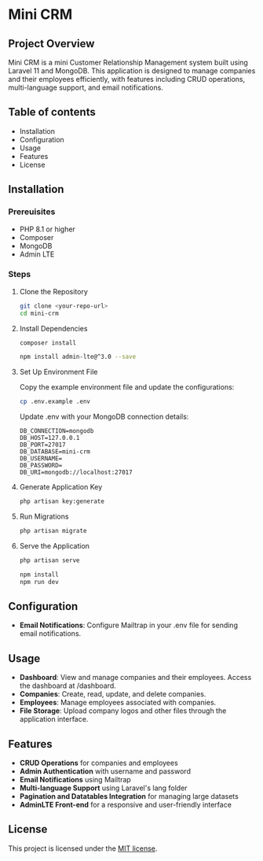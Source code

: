 # **Mini CRM**
## Project Overview

Mini CRM is a mini Customer Relationship Management system built using Laravel 11 and MongoDB. This application is designed to manage companies and their employees efficiently, with features including CRUD operations, multi-language support, and email notifications.

## Table of contents

* Installation
* Configuration
* Usage
* Features
* License

## Installation
### Prereuisites

* PHP 8.1 or higher
* Composer
* MongoDB
* Admin LTE

### Steps
1. Clone the Repository
   ```bash
   git clone <your-repo-url>
   cd mini-crm
   ```

2. Install Dependencies
   ```bash
   composer install
   ```
   ```bash
   npm install admin-lte@^3.0 --save
   ```
3. Set Up Environment File

   Copy the example environment file and update the configurations:
   ```bash
   cp .env.example .env
   ```

    Update .env with your MongoDB connection details:
   
    ```env
    DB_CONNECTION=mongodb
    DB_HOST=127.0.0.1
    DB_PORT=27017
    DB_DATABASE=mini-crm
    DB_USERNAME=
    DB_PASSWORD=
    DB_URI=mongodb://localhost:27017
    ```
4. Generate Application Key
   
    ```bash
    php artisan key:generate
    ```
5. Run Migrations
   
    ```bash
    php artisan migrate
    ```
     
6. Serve the Application
   
    ```bash
    php artisan serve
    ```
     ```bash
    npm install
    npm run dev
    ```


## Configuration

* **Email Notifications**: Configure Mailtrap in your .env file for sending email notifications.

## Usage

* **Dashboard**: View and manage companies and their employees. Access the dashboard at /dashboard.
* **Companies**: Create, read, update, and delete companies.
* **Employees**: Manage employees associated with companies.
* **File Storage**: Upload company logos and other files through the application interface.

## Features

* **CRUD Operations** for companies and employees
* **Admin Authentication** with username and password
* **Email Notifications** using Mailtrap
* **Multi-language Support** using Laravel's lang folder
* **Pagination and Datatables Integration** for managing large datasets
* **AdminLTE Front-end** for a responsive and user-friendly interface

## License

This project is licensed under the [MIT license](https://opensource.org/licenses/MIT).
